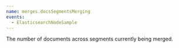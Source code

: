 ```yaml
---
name: merges.docsSegmentsMerging
events:
  - ElasticsearchNodeSample
---
```


The number of documents across segments currently being merged.